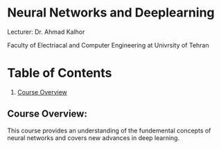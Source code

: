 # Neural Networks and Deeplearning
<p>Lecturer: Dr. Ahmad Kalhor
<p>Faculty of Electriacal and Computer Engineering at Univrsity of Tehran

# Table of Contents
1. [Course Overview](#Course-Overview)

## <a name="Course-Overview"></a>Course Overview:
This course provides an understanding of the fundemental concepts of neural networks and covers new advances in deep learning.

